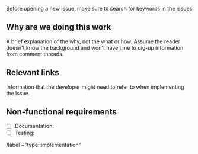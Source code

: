 Before opening a new issue, make sure to search for keywords in the issues

<!--
Implementation issues are used to break-up a large piece of work into small, discrete tasks that can
move independently through the build workflow steps. They're typically used to populate a Feature
Epic. Once created, an implementation issue is usually refined in order to populate and review the
implementation plan and weight.
-->

## Why are we doing this work

A brief explanation of the why, not the what or how. Assume the reader doesn't know the
background and won't have time to dig-up information from comment threads.



## Relevant links
Information that the developer might need to refer to when implementing the issue.

<!--
- [Design Issue](https://gitlab.com/gitlab-org/gitlab/-/issues/<id>)
  - [Design 1](https://gitlab.com/gitlab-org/gitlab/-/issues/<id>/designs/<image>.png)
  - [Design 2](https://gitlab.com/gitlab-org/gitlab/-/issues/<id>/designs/<image>.png)
- [Similar implementation](https://gitlab.com/gitlab-org/gitlab/-/merge_requests/<id>)
-->


## Non-functional requirements

- [ ] Documentation:
- [ ] Testing:

/label ~"type::implementation"
